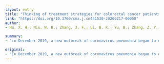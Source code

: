 ```yaml
---
layout: entry
title: "Thinking of treatment strategies for colorectal cancer patients in tumor hospitals under the background of coronavirus pneumonia"
link: "https://doi.org/10.3760/cma.j.cn441530-20200217-00058"
author:
- Hu, X. H.; Niu, W. B.; Zhang, J. F.; Li, B. K.; Yu, B.; Zhang, Z. Y.; Zhou, C. X.; Zhang, X. N.; Gao, Y.; Wang, G. Y.

summary:
- "in December 2019, a new outbreak of coronavirus pneumonia began to occur. Its pathogen is 2019-nCoV, which has the characteristics of strong infectivity and general susceptibility. In this context, front-line medical workers bearing important responsibilities and pressure. authors improve treatment strategies in order to provide more choices for patients to obtain the best treatment under the severe epidemic situation. We hope that it can also provide more timely treatment modeling schemes for colleagues."

original:
- "In December 2019, a new outbreak of coronavirus pneumonia began to occur. Its pathogen is 2019-nCoV, which has the characteristics of strong infectivity and general susceptibility. The current situation of prevention and control of new coronavirus pneumonia is severe. In this context, as front-line medical workers bearing important responsibilities and pressure, while through strict management strategy, we can minimize the risk of infection exposure. By summarizing the research progress and guidelines in recent years in the fields of colorectal cancer disease screening, treatment strategies(including early colorectal cancer, locally advanced colorectal cancer, obstructive colorectal cancer, metastatic colorectal cancer and the treatment of patients after neoadjuvant therapy), the choice of medication and time limit for adjuvant therapy, the protective measures for patients undergoing emergency surgery, the re-examination of postoperative patients and the protection of medical staff, etc., authors improve treatment strategies in order to provide more choices for patients to obtain the best treatment under the severe epidemic situation of new coronavirus pneumonia. Meanwhile we hope that it can also provide more timely treatment modeling schemes for colleagues."
---
```


